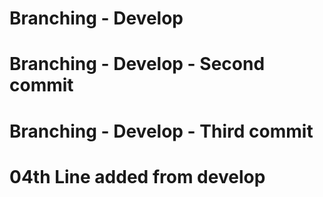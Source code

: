# Branching - Develop
# Branching - Develop - Second commit
# Branching - Develop - Third commit
# 04th Line added from develop
